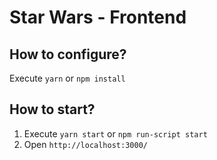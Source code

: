 # Star Wars - Frontend

## How to configure?
Execute `yarn` or `npm install`

## How to start?
1. Execute `yarn start` or `npm run-script start`
1. Open `http://localhost:3000/`
